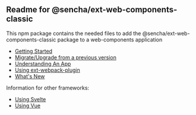 ## Readme for @sencha/ext-web-components-classic

This npm package contains the needed files to add the @sencha/ext-web-components-classic package to a web-components application

- [Getting Started](https://github.com/sencha/ext-web-components/blob/ext-web-components-7.2.x/packages/ext-web-components-classic/guides/GETTING_STARTED.md)
- [Migrate/Upgrade from a previous version](https://github.com/sencha/ext-web-components/blob/ext-web-components-7.2.x/packages/ext-web-components-classic/guides/MIGRATE.md)
- [Understanding An App](https://github.com/sencha/ext-web-components/blob/ext-web-components-7.2.x/packages/ext-web-components-classic/guides/UNDERSTANDING_AN_APP.md)
- [Using ext-webpack-plugin](https://github.com/sencha/ext-web-components/blob/ext-web-components-7.2.x/packages/ext-web-components-classic/guides/USING_EXT_WEBPACK_PLUGIN.md)
- [What's New](https://github.com/sencha/ext-web-components/blob/ext-web-components-7.2.x/packages/ext-web-components-classic/guides/WHATS_NEW.md)

Information for other frameworks:

- [Using Svelte](https://github.com/sencha/ext-web-components/blob/ext-web-components-7.2.x/packages/ext-web-components-classic/guides/USING_SVELTE.md)
- [Using Vue](https://github.com/sencha/ext-web-components/blob/ext-web-components-7.2.x/packages/ext-web-components-classic/guides/USING_VUE.md)
